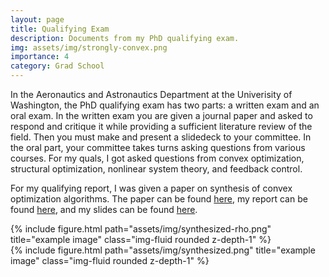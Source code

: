 ```yaml
---
layout: page
title: Qualifying Exam
description: Documents from my PhD qualifying exam. 
img: assets/img/strongly-convex.png
importance: 4
category: Grad School
---
```

In the Aeronautics and Astronautics Department at the Univerisity of Washington, the PhD qualifying exam has two parts: a written exam and an oral exam. In the written exam you are given a journal paper and asked to respond and critique it while providing a sufficient literature review of the field. Then you must make and present a slidedeck to your committee. In the oral part, your committee takes turns asking questions from various courses. For my quals, I got asked questions from convex optimization, structural optimization, nonlinear system theory, and feedback control.

For my qualifying report, I was given a paper on synthesis of convex optimization algorithms. The paper can be found [here](/assets/pdf/schrer-gdLyap.pdf), my report can be found [here](/assets/pdf/Govind_Chari_Written_Quals.pdf), and my slides can be found [here](/assets/pdf/quals_oral_slides.pdf).

<div class="row">
    <div class="col-sm mt-3 mt-md-0">
        {% include figure.html path="assets/img/synthesized-rho.png" title="example image" class="img-fluid rounded z-depth-1" %}
    </div>
    <div class="col-sm mt-3 mt-md-0">
        {% include figure.html path="assets/img/synthesized.png" title="example image" class="img-fluid rounded z-depth-1" %}
    </div>
</div>


